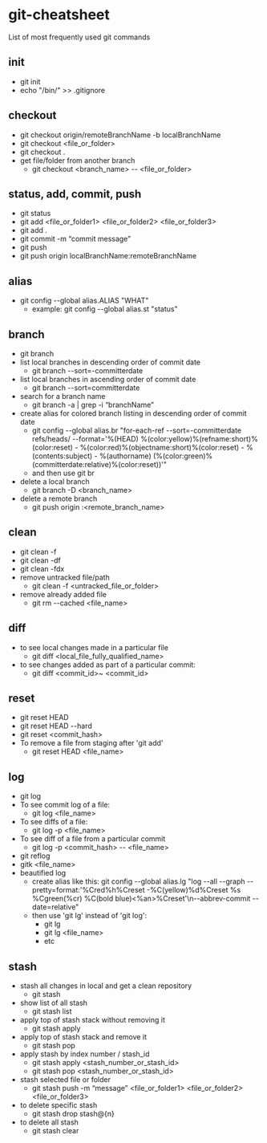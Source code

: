 # git-cheatsheet
List of most frequently used git commands

## init
* git init
* echo "/bin/" >> .gitignore

## checkout
* git checkout origin/remoteBranchName -b localBranchName
* git checkout <file_or_folder>
* git checkout .
* get file/folder from another branch
  - git checkout <branch_name> -- <file_or_folder>

## status, add, commit, push
* git status
* git add <file_or_folder1> <file_or_folder2> <file_or_folder3>
* git add .
* git commit -m “commit message”
* git push
* git push origin localBranchName:remoteBranchName

## alias
* git config --global alias.ALIAS "WHAT"
  - example: git config --global alias.st "status"

## branch
* git branch
* list local branches in descending order of commit date
  - git branch --sort=-committerdate
* list local branches in ascending order of commit date
  - git branch --sort=committerdate
* search for a branch name
  - git branch -a | grep -i “branchName”
* create alias for colored branch listing in descending order of commit date
  - git config --global alias.br "for-each-ref --sort=-committerdate refs/heads/ --format='%(HEAD) %(color:yellow)%(refname:short)%(color:reset) - %(color:red)%(objectname:short)%(color:reset) - %(contents:subject) - %(authorname) (%(color:green)%(committerdate:relative)%(color:reset))'" 
  - and then use git br
* delete a local branch
  - git branch -D <branch_name>
* delete a remote branch
  - git push origin :<remote_branch_name>

## clean
* git clean -f
* git clean -df
* git clean -fdx
* remove untracked file/path
  - git clean -f <untracked_file_or_folder>
* remove already added file
  - git rm --cached <file_name>

## diff
* to see local changes made in a particular file
  - git diff <local_file_fully_qualified_name>
* to see changes added as part of a particular commit:
  - git diff <commit_id>~ <commit_id>

## reset
* git reset HEAD
* git reset HEAD --hard
* git reset <commit_hash>
* To remove a file from staging after 'git add'
  - git reset HEAD <file_name>

## log
* git log
* To see commit log of a file:
  - git log <file_name>
* To see diffs of a file:
  - git log -p <file_name>
* To see diff of a file from a particular commit
  - git log -p <commit_hash> -- <file_name>
* git reflog
* gitk <file_name>
* beautified log
  - create alias like this: git config --global alias.lg "log --all --graph --pretty=format:'%Cred%h%Creset -%C(yellow)%d%Creset %s %Cgreen(%cr) %C(bold blue)<%an>%Creset'\n--abbrev-commit --date=relative"
  - then use 'git lg' instead of 'git log':
    * git lg
    * git lg <file_name>
    * etc

## stash
* stash all changes in local and get a clean repository
  - git stash
* show list of all stash
  - git stash list
* apply top of stash stack without removing it
  - git stash apply 
* apply top of stash stack and remove it
  - git stash pop 
* apply stash by index number / stash_id
  - git stash apply <stash_number_or_stash_id>
  - git stash pop <stash_number_or_stash_id>
* stash selected file or folder
  - git stash push -m “message” <file_or_folder1> <file_or_folder2> <file_or_folder3>
* to delete specific stash
  - git stash drop stash@{n}
* to delete all stash
  - git stash clear


